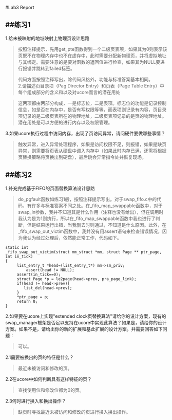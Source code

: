 #Lab3 Report

##练习1
---
1.给未被映射的地址映射上物理页设计思路

>	按照注释提示，先用get_pte函数得到一个二级页表项，如果其为0则表示该页既不在物理内存中也不在虚存中，此时需要分配新物理页，并将虚拟地址与其绑定。需要注意的是要对函数的返回值进行检查，如果其为NULL要进行报错并跳转到failed标签。
>	
>	代码方面按照注释写出，除代码风格外，功能与标准答案基本相同。	
2.请描述页目录项（Pag Director Entry）和页表（Page Table Entry）中每个组成部分的含义和以及对ucore而言的潜在用处

>	这两项都由两部分构成，一是标志位，二是表项。标志位的功能是记录控制信息，如是否在内存中，是否有写权限等等，而表项则记录有内容，页目录项记录的是二级页表所在的物理地址，二级页表项记录的是页的物理地址。潜在用处是可以方便的进行内存以及权限管理。

3.如果ucore执行过程中访问内存，出现了页访问异常，请问硬件要做哪些事情？

>	触发异常，进入异常处理程序，如果是访问权限不足，则报错，如果是缺页异常，则需要将页表从硬盘中调入内存中（如果此时内存已满，还需将根据页替换策略将页换出到硬盘），最后跳会异常指令处并恢复现场。



##练习2
---
1.补充完成基于FIFO的页面替换算法设计思路

>	do_pgfault函数如练习1般，按照注释提示写出。对于swap_fifo.c中的代码，有许多与标准答案不同之处。在_fifo_map_swappable函数中，对于swap_in参数，我并不知道其是什么作用（注释也没有给出），但在调用时我认为是为1则执行，所以在_fifo_map_swappable函数中我也进行了判断，但是结果运行出错，当我删去时则通过，不知道是什么原因。此外，在_fifo_swap_out_victim函数中，我并没有用assert语句来检查错误情况，因为我认为经过处理后，依然能正常工作，代码如下。

```
static int
_fifo_swap_out_victim(struct mm_struct *mm, struct Page ** ptr_page, int in_tick)
{
     list_entry_t *head=(list_entry_t*) mm->sm_priv;
         assert(head != NULL);
     assert(in_tick==0);
     struct Page *p = le2page(head->prev, pra_page_link);
     if(head != head->prev){
        list_del(head->prev);
     }
     *ptr_page = p;
     return 0;
}
```


2.如果要在ucore上实现"extended clock页替换算法"请给你的设计方案，现有的swap_manager框架是否足以支持在ucore中实现此算法？如果是，请给你的设计方案。如果不是，请给出你的新的扩展和基此扩展的设计方案。并需要回答如下问题：

>	可以。

2.1需要被换出的页的特征是什么？

>	最近未被访问和修改的页。

2.2在ucore中如何判断具有这样特征的页？

>	查找使用位和修改位都为0的页。

2.3何时进行换入和换出操作？

>	缺页时寻找最近未被访问和修改的页进行换入换出操作。